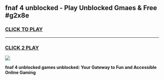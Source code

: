 
## fnaf 4 unblocked - Play Unblocked Gmaes & Free #g2x8e
<h3>
<a href="https://news.freeplayer.one?title=fnaf_4_unblocked&ref=24F">CLICK TO PLAY</a></h3>
<hr>

<h3>
<a href="https://news.freeplayer.one?title=fnaf_4_unblocked&ref=24F">CLICK 2 PLAY</a>
  
</h3>

<a href="https://news.freeplayer.one?title=fnaf_4_unblocked&ref=24F/"><img src="https://clearcache.store/games.png"></a>


**fnaf 4 unblocked games unblocked: Your Gateway to Fun and Accessible Online Gaming**
